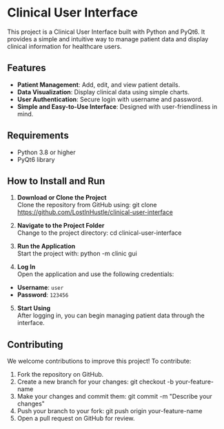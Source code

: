 # Clinical User Interface

This project is a Clinical User Interface built with Python and PyQt6. It provides a simple and intuitive way to manage patient data and display clinical information for healthcare users.

## Features

- **Patient Management**: Add, edit, and view patient details.
- **Data Visualization**: Display clinical data using simple charts.
- **User Authentication**: Secure login with username and password.
- **Simple and Easy-to-Use Interface**: Designed with user-friendliness in mind.

## Requirements

- Python 3.8 or higher
- PyQt6 library

## How to Install and Run

1. **Download or Clone the Project**  
   Clone the repository from GitHub using:
   git clone https://github.com/LostInHustle/clinical-user-interface

2. **Navigate to the Project Folder**  
Change to the project directory:
   cd clinical-user-interface

3. **Run the Application**  
Start the project with:
   python -m clinic gui

4. **Log In**  
Open the application and use the following credentials:
- **Username**: `user`
- **Password**: `123456`

5. **Start Using**  
After logging in, you can begin managing patient data through the interface.

## Contributing

We welcome contributions to improve this project! To contribute:

1. Fork the repository on GitHub.
2. Create a new branch for your changes:
   git checkout -b your-feature-name
3. Make your changes and commit them:
   git commit -m "Describe your changes"
4. Push your branch to your fork:
   git push origin your-feature-name
5. Open a pull request on GitHub for review.

